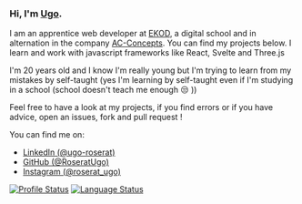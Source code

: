 ### Hi, I'm [Ugo](https://www.linkedin.com/in/ugo-roserat/).

I am an apprentice web developer at [EKOD](https://www.ekod.school/), a digital school and in alternation in the company [AC-Concepts](https://www.acr-concept.com/en).
You can find my projects below. I learn and work with javascript frameworks like React, Svelte and Three.js

I'm 20 years old and I know I'm really young but I'm trying to learn from my mistakes by self-taught (yes I'm learning by self-taught even if I'm studying in a school (school doesn't teach me enough 😒 ))

Feel free to have a look at my projects, if you find errors or if you have advice, open an issues, fork and pull request !

You can find me on:
* [LinkedIn (@ugo-roserat)](https://www.linkedin.com/in/ugo-roserat/)
* [GitHub (@RoseratUgo)](https://github.com/RoseratUgo)
* [Instagram (@roserat_ugo)](https://www.instagram.com/roserat_ugo/)

[![Profile Status][Profile-shield]][Profile-url]
[![Language Status][Language-shield]][Language-url]

<!-- MARKDOWN LINKS & IMAGES -->
<!-- https://www.markdownguide.org/basic-syntax/#reference-style-links -->
[Profile-shield]: https://github-readme-stats.vercel.app/api?username=roseratugo&theme=blue-green
[Profile-url]: https://github.com/RoseratUgo
[Language-shield]: https://github-readme-stats.vercel.app/api/top-langs/?username=roseratugo&theme=blue-green
[Language-url]: https://github.com/RoseratUgo
